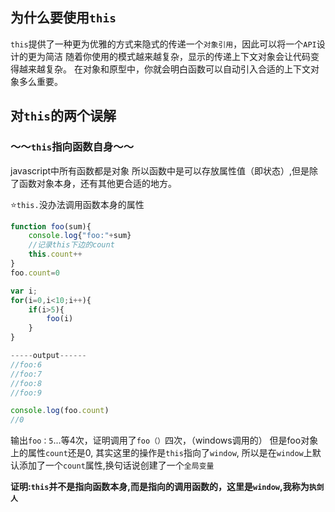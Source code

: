 ## 为什么要使用`this`

`this`提供了一种更为优雅的方式来隐式的传递一个`对象引用`，因此可以将一个`API`设计的更为简洁
随着你使用的模式越来越复杂，显示的传递上下文对象会让代码变得越来越复杂。
在对象和原型中，你就会明白函数可以自动引入合适的上下文对象多么重要。

## 对`this`的两个误解
### ～～`this`指向函数自身～～
javascript中所有函数都是对象
所以函数中是可以存放属性值（即状态）,但是除了函数对象本身，还有其他更合适的地方。

⭐`this.`没办法调用函数本身的属性
```js
function foo(sum){
	console.log{"foo:"+sum}
	//记录this下边的count
	this.count++
}
foo.count=0

var i;
for(i=0,i<10;i++){
	if(i>5){
		foo(i)
	}
}

-----output------
//foo:6
//foo:7
//foo:8
//foo:9

console.log(foo.count)
//0

```

输出`foo：5`...等4次，证明调用了`foo（）`四次，（windows调用的）
但是foo对象上的属性`count`还是0,
其实这里的操作是`this`指向了`window`,
所以是在`window`上默认添加了一个`count`属性,换句话说创建了一个`全局变量`

**证明:`this`并不是指向函数本身,而是指向的调用函数的，这里是`window`,我称为`执剑人`**